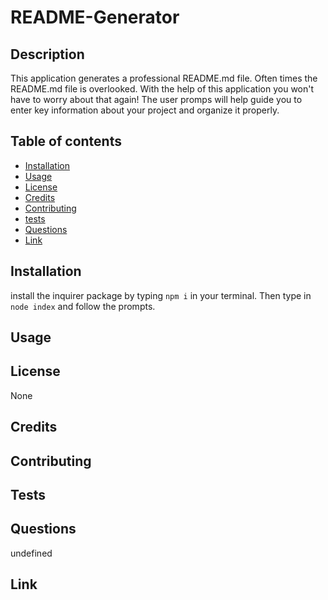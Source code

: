
# README-Generator 

## Description

This application generates a professional README.md file. Often times the README.md file is overlooked. With the help of this application you won't have to worry about that again! The user promps will help guide you to enter key information about your project and organize it properly.

## Table of contents

* [Installation](#installation)
* [Usage](#usage)
* [License](#license)
* [Credits](#credits)
* [Contributing](#contributing)
* [tests](#tests)
* [Questions](#questions)
* [Link](#link)

## Installation

install the inquirer package by typing `npm i` in your terminal. Then type in `node index` and follow the prompts.

## Usage



## License

None

## Credits



## Contributing



## Tests



## Questions

undefined

## Link



